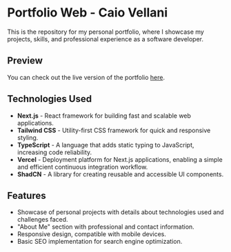 # Portfolio Web - Caio Vellani

This is the repository for my personal portfolio, where I showcase my projects, skills, and professional experience as a software developer.

## Preview

You can check out the live version of the portfolio [here](https://caiovellani.com).

## Technologies Used

- **Next.js** - React framework for building fast and scalable web applications.
- **Tailwind CSS** - Utility-first CSS framework for quick and responsive styling.
- **TypeScript** - A language that adds static typing to JavaScript, increasing code reliability.
- **Vercel** - Deployment platform for Next.js applications, enabling a simple and efficient continuous integration workflow.
- **ShadCN** - A library for creating reusable and accessible UI components.

## Features

- Showcase of personal projects with details about technologies used and challenges faced.
- "About Me" section with professional and contact information.
- Responsive design, compatible with mobile devices.
- Basic SEO implementation for search engine optimization.
